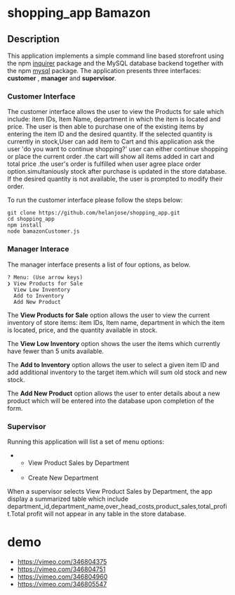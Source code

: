 # shopping_app Bamazon


## Description

This application implements a simple command line based storefront using the npm [inquirer](https://www.npmjs.com/package/inquirer) package and the MySQL database backend together with the npm [mysql](https://www.npmjs.com/package/mysql) package. The application presents three interfaces: **customer** , **manager** and **supervisor**.
### Customer Interface

The customer interface allows the user to view the Products for sale which include: item IDs, Item Name, department in which the item is located and price. The user is then able to purchase one of the existing items by entering the item ID and the desired quantity. If the selected quantity is currently in stock,User can add item to Cart and this application ask the user 'do you want to continue shopping?' user can either continue shopping or place the current order .the cart will show all items added in cart and total price .the user's order is fulfilled when user agree place order option.simultaniously stock after purchase is  updated in  the store database. If the desired quantity is not available, the user is prompted to modify their order.

To run the customer interface please follow the steps below:

	git clone https://github.com/helanjose/shopping_app.git
	cd shopping_app
	npm install
	node bamazonCustomer.js

 ### Manager Interace

The manager interface presents a list of four options, as below. 

	? Menu: (Use arrow keys)
	❯ View Products for Sale 
	  View Low Inventory 
	  Add to Inventory 
	  Add New Product
	  
The **View Products for Sale** option allows the user to view the current inventory of store items: item IDs, Item name, department in which the item is located, price, and the quantity available in stock. 

The **View Low Inventory** option shows the user the items which currently have fewer than 5 units available.

The **Add to Inventory** option allows the user to select a given item ID and add additional inventory to the target item.which will sum old stock and new stock.

The **Add New Product** option allows the user to enter details about a new product which will be entered into the database upon completion of the form.

### Supervisor
 Running this application will list a set of menu options:

* * View Product Sales by Department
* * Create New Department



When a supervisor selects View Product Sales by Department, the app  display a summarized table which include department_id,department_name,over_head_costs,product_sales,total_profit.Total profit will not appear in any table in the store database.

# demo
* https://vimeo.com/346804375
* https://vimeo.com/346804751
* https://vimeo.com/346804960
* https://vimeo.com/346805547



